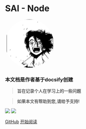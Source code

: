 # **SAI - Node**

<img width="160px" style="border-radius: 50%" bor src="SAI.jpg">

### **本文档是作者基于docsify创建**
> **旨在记录个人在学习上的一些问题**

> **如果本文有帮助到您,请给予支持!**

[![](https://badgen.net/github/stars/DragonSAIz/Node)](https://github.com/DragonSAIz/Node)
[![](https://badgen.net/github/forks/DragonSAIz/Node)](https://github.com/DragonSAIz/Node)

[GitHub](https://github.com/DragonSAIz/Node)
[开始阅读](#headline)